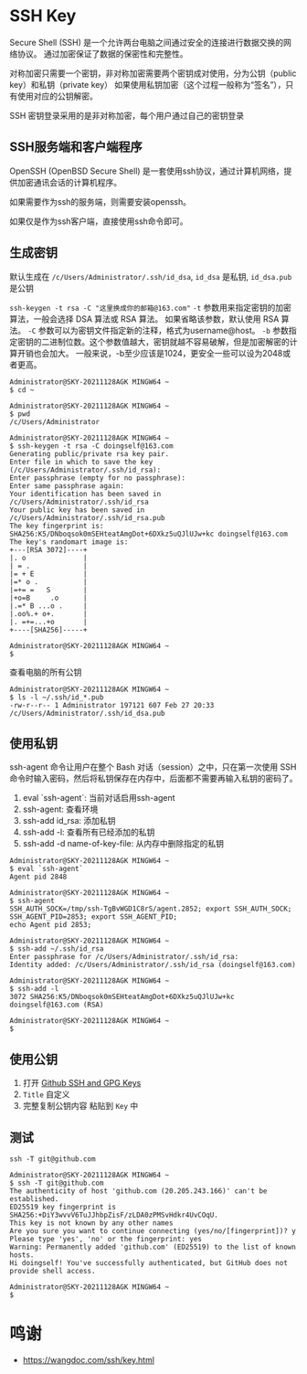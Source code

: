 
# SSH Key

Secure Shell (SSH) 是一个允许两台电脑之间通过安全的连接进行数据交换的网络协议。 通过加密保证了数据的保密性和完整性。

对称加密只需要一个密钥，非对称加密需要两个密钥成对使用，分为公钥（public key）和私钥（private key）
如果使用私钥加密（这个过程一般称为“签名”），只有使用对应的公钥解密。

SSH 密钥登录采用的是非对称加密，每个用户通过自己的密钥登录


## SSH服务端和客户端程序

OpenSSH (OpenBSD Secure Shell) 是一套使用ssh协议，通过计算机网络，提供加密通讯会话的计算机程序。

如果需要作为ssh的服务端，则需要安装openssh。

如果仅是作为ssh客户端，直接使用ssh命令即可。

## 生成密钥
 
 默认生成在  `/c/Users/Administrator/.ssh/id_dsa`, `id_dsa` 是私钥, `id_dsa.pub` 是公钥

 `ssh-keygen -t rsa -C "这里换成你的邮箱@163.com"`
 `-t` 参数用来指定密钥的加密算法，一般会选择 DSA 算法或 RSA 算法。 如果省略该参数，默认使用 RSA 算法。
 `-C` 参数可以为密钥文件指定新的注释，格式为username@host。
 `-b` 参数指定密钥的二进制位数。这个参数值越大，密钥就越不容易破解，但是加密解密的计算开销也会加大。 一般来说，-b至少应该是1024，更安全一些可以设为2048或者更高。


```
Administrator@SKY-20211128AGK MINGW64 ~
$ cd ~

Administrator@SKY-20211128AGK MINGW64 ~
$ pwd
/c/Users/Administrator

Administrator@SKY-20211128AGK MINGW64 ~
$ ssh-keygen -t rsa -C doingself@163.com
Generating public/private rsa key pair.
Enter file in which to save the key (/c/Users/Administrator/.ssh/id_rsa):
Enter passphrase (empty for no passphrase):
Enter same passphrase again:
Your identification has been saved in /c/Users/Administrator/.ssh/id_rsa
Your public key has been saved in /c/Users/Administrator/.ssh/id_rsa.pub
The key fingerprint is:
SHA256:K5/DNboqsok0mSEHteatAmgDot+6DXkz5uQJlUJw+kc doingself@163.com
The key's randomart image is:
+---[RSA 3072]----+
|. o              |
| = .             |
|= + E            |
|=* o .           |
|=+= =   S        |
|+o=B     .o      |
|.=* B ...o .     |
|.oo%.+ o+.       |
|. =+=...+o       |
+----[SHA256]-----+

Administrator@SKY-20211128AGK MINGW64 ~
$
```

查看电脑的所有公钥

```
Administrator@SKY-20211128AGK MINGW64 ~
$ ls -l ~/.ssh/id_*.pub
-rw-r--r-- 1 Administrator 197121 607 Feb 27 20:33 /c/Users/Administrator/.ssh/id_dsa.pub
```

## 使用私钥

ssh-agent 命令让用户在整个 Bash 对话（session）之中，只在第一次使用 SSH 命令时输入密码，然后将私钥保存在内存中，后面都不需要再输入私钥的密码了。

1. eval \`ssh-agent\`: 当前对话启用ssh-agent 
2. ssh-agent: 查看环境
3. ssh-add id_rsa: 添加私钥
4. ssh-add -l: 查看所有已经添加的私钥
5. ssh-add -d name-of-key-file: 从内存中删除指定的私钥

```
Administrator@SKY-20211128AGK MINGW64 ~
$ eval `ssh-agent`
Agent pid 2848

Administrator@SKY-20211128AGK MINGW64 ~
$ ssh-agent
SSH_AUTH_SOCK=/tmp/ssh-TgBvWGD1C8rS/agent.2852; export SSH_AUTH_SOCK;
SSH_AGENT_PID=2853; export SSH_AGENT_PID;
echo Agent pid 2853;

Administrator@SKY-20211128AGK MINGW64 ~
$ ssh-add ~/.ssh/id_rsa
Enter passphrase for /c/Users/Administrator/.ssh/id_rsa:
Identity added: /c/Users/Administrator/.ssh/id_rsa (doingself@163.com)

Administrator@SKY-20211128AGK MINGW64 ~
$ ssh-add -l
3072 SHA256:K5/DNboqsok0mSEHteatAmgDot+6DXkz5uQJlUJw+kc doingself@163.com (RSA)

Administrator@SKY-20211128AGK MINGW64 ~
$
```

## 使用公钥

1. 打开 [Github SSH and GPG Keys](https://github.com/settings/ssh)
2. `Title` 自定义
3. 完整复制公钥内容 粘贴到 `Key` 中


## 测试

`ssh -T git@github.com`

```
Administrator@SKY-20211128AGK MINGW64 ~
$ ssh -T git@github.com
The authenticity of host 'github.com (20.205.243.166)' can't be established.
ED25519 key fingerprint is SHA256:+DiY3wvvV6TuJJhbpZisF/zLDA0zPMSvHdkr4UvCOqU.
This key is not known by any other names
Are you sure you want to continue connecting (yes/no/[fingerprint])? y
Please type 'yes', 'no' or the fingerprint: yes
Warning: Permanently added 'github.com' (ED25519) to the list of known hosts.
Hi doingself! You've successfully authenticated, but GitHub does not provide shell access.

Administrator@SKY-20211128AGK MINGW64 ~
$
```

# 鸣谢

- https://wangdoc.com/ssh/key.html
